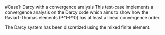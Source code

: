 #Case1: Darcy with a convergence analysis
This test-case implements a convergence analysis on the Darcy code which aims to show how the Raviart-Thomas elements (P^1-P^0) has at least a linear convergence order.

The Darcy system has been discretized using the mixed finite element.

